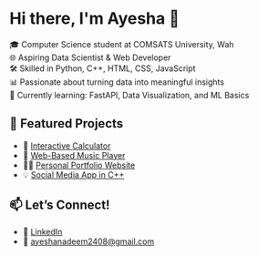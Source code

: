 # Hi there, I'm Ayesha 👋
🎓 Computer Science student at COMSATS University, Wah  
🌐 Aspiring Data Scientist & Web Developer  
🛠️ Skilled in Python, C++, HTML, CSS, JavaScript  
📊 Passionate about turning data into meaningful insights  
🌱 Currently learning: FastAPI, Data Visualization, and ML Basics

## 🌟 Featured Projects
- 🔢 [Interactive Calculator](https://github.com/Ayesha-Nadeem27/Calculator)
- 🎵 [Web-Based Music Player](https://github.com/Ayesha-Nadeem27/Music-Player)
- 🧑‍💼 [Personal Portfolio Website](https://github.com/Ayesha-Nadeem27/Basic-Portfolio)
- 💡 [Social Media App in C++](#)

## 📫 Let’s Connect!
- 💼 [LinkedIn]([(https://www.linkedin.com/in/ayesha-nadeem-khan-604bb2366/](https://www.linkedin.com/in/your-profile)))
- 📧 ayeshanadeem2408@gmail.com
